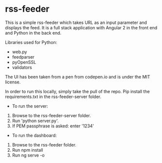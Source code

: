 # rss-feeder
This is a simple rss-feeder which takes URL as an input parameter and displays the feed.
It is a full stack application with Angular 2 in the front end and Python in the back end.

Libraries used for Python:
- web.py
- feedparser
- pyOpenSSL
- validators

The UI has been taken from a pen from codepen.io and is under the MIT license.

In order to run this locally, simply take the pull of the repo. Pip install the requirements.txt in the rss-feeder-server folder.

- To run the server:
1. Browse to the rss-feeder-server folder.
2. Run 'python server.py'.
3. If PEM passphrase is asked: enter '1234'

- To run the dashboard:
1. Browse to the rss-feeder folder.
2. Run npm install
3. Run ng serve -o

